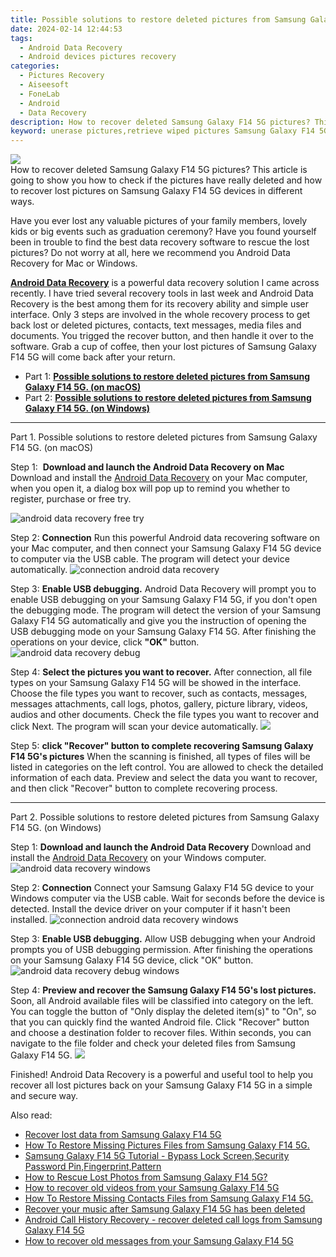 ```yaml
---
title: Possible solutions to restore deleted pictures from Samsung Galaxy F14 5G.
date: 2024-02-14 12:44:53
tags: 
  - Android Data Recovery
  - Android devices pictures recovery
categories: 
  - Pictures Recovery
  - Aiseesoft
  - FoneLab
  - Android
  - Data Recovery
description: How to recover deleted Samsung Galaxy F14 5G pictures? This article is going to show you how to check if the pictures have really deleted and how to recover lost pictures on Samsung Galaxy F14 5G devices in different ways.
keyword: unerase pictures,retrieve wiped pictures Samsung Galaxy F14 5G,restore deleted pictures on Samsung Galaxy F14 5G,regain missing pictures,save erased pictures from Samsung Galaxy F14 5G,undelete pictures from Samsung Galaxy F14 5G,how to recover pictures on Samsung Galaxy F14 5G,how do i recover pictures on Samsung Galaxy F14 5G,get back deleted pictures from Samsung Galaxy F14 5G android,Samsung Galaxy F14 5G pictures disappear,how to get back deleted pictures Samsung Galaxy F14 5G phone,Samsung Galaxy F14 5G delete pictures recover
---
```


<img src="https://img0mobiles.techidaily.com/images/best-assets/devices/samsung/samsung-galaxy-f14-5g/4.jpg" class="atpl-imgstyle"  />

<div class="atpl-content atpl-for-fonelab-android recover-pictures">

<div class="atpl-post-description-part-1">
How to recover deleted Samsung Galaxy F14 5G pictures? This article is going to show you how to check if the pictures have really deleted and how to recover lost pictures on Samsung Galaxy F14 5G devices in different ways.
</div>

<div class="atpl-post-description-part-2">
<div class="tpl-content-sub-paragraph-content">
  <p>
    Have you ever lost any valuable pictures of your family members, lovely kids or big events such as graduation ceremony? Have you found yourself been in trouble to find the best data recovery software to rescue the lost pictures? Do not worry at all, here we recommend you Android Data Recovery for Mac or Windows.
  </p>
</div>
</div>

<div class="atpl-post-description-part-3">
<div class="tpl-content-sub-paragraph-content">
  <p>
    <a href="https://tools.techidaily.com/aiseesoft-android-data-recovery/" target="_blank" rel="noopener"><strong>Android Data Recovery</strong></a> is a powerful data recovery solution I came across recently. I have tried several recovery tools in last week and Android Data Recovery is the best among them for its recovery ability and simple user interface. Only 3 steps are involved in the whole recovery process to get back lost or deleted pictures, contacts, text messages, media files and documents. You trigged the recover button, and then handle it over to the software. Grab a cup of coffee, then your lost pictures of Samsung Galaxy F14 5G will come back after your return.
  </p>
</div>
</div>

<ul>
  <li>Part 1: <strong><a href="#p1"> Possible solutions to restore deleted pictures from Samsung Galaxy F14 5G.  (on macOS)</a></strong></li>
  <li>Part 2: <strong><a href="#p2"> Possible solutions to restore deleted pictures from Samsung Galaxy F14 5G.  (on Windows)</a></strong></li>
</ul>



<!-- Part 1 -->
<a id="p1" name="p1" ></a><hr>

<div>
  <span class="atpl-step-part-style">Part 1. Possible solutions to restore deleted pictures from Samsung Galaxy F14 5G. (on macOS)</span>
</div>  

<span class="atpl-stepstyle-a"><span>Step 1: </span></span> <strong>Download and launch the Android Data Recovery on Mac</strong>
Download and install the <a href="https://tools.techidaily.com/aiseesoft-android-data-recovery/" target="_blank" rel="noopener">Android Data Recovery</a> on your Mac computer, when you open it, a dialog box will pop up to remind you whether to register, purchase or free try.

<img src="https://tools.techidaily.com/images/apps/aiseesoft/android-data-recovery/mac-free-try.png" class="atpl-imgstyle" alt="android data recovery free try" />

<span class="atpl-stepstyle-a"><span>Step 2: </span></span> <strong>Connection</strong>
Run this powerful Android data recovering software on your Mac computer, and then connect your Samsung Galaxy F14 5G device to computer via the USB cable. The program will detect your device automatically.
<img src="https://tools.techidaily.com/images/apps/aiseesoft/android-data-recovery/mac-connection-interface.jpg" class="atpl-imgstyle" alt="connection android data recovery" />

<span class="atpl-stepstyle-a"><span>Step 3: </span></span> <strong>Enable USB debugging.</strong>
Android Data Recovery will prompt you to enable USB debugging on your Samsung Galaxy F14 5G, if you don't open the debugging mode. The program will detect the version of your Samsung Galaxy F14 5G automatically and give you the instruction of opening the USB debugging mode on your Samsung Galaxy F14 5G. After finishing the operations on your device, click <strong>"OK"</strong> button.
<img src="https://tools.techidaily.com/images/apps/aiseesoft/android-data-recovery/mac-android-usb-debug.jpg"  class="atpl-imgstyle" alt="android data recovery debug" />

<span class="atpl-stepstyle-a"><span>Step 4: </span></span> <strong>Select the pictures you want to recover.</strong>
After connection, all file types on your Samsung Galaxy F14 5G will be showed in the interface. Choose the file types you want to recover, such as contacts, messages, messages attachments, call logs, photos, gallery, picture library, videos, audios and other documents. Check the file types you want to recover and click Next. The program will scan your device automatically.
<img src="https://tools.techidaily.com/images/apps/aiseesoft/android-data-recovery/mac-choose-type-photos.jpg" class="atpl-imgstyle"  />

<span class="atpl-stepstyle-a"><span>Step 5: </span></span> <strong>click "Recover" button to  complete recovering Samsung Galaxy F14 5G's pictures</strong>
When the scanning is finished, all types of files will be listed in categories on the left control. You are allowed to check the detailed information of each data. Preview and select the data you want to recover, and then click "Recover" button to complete recovering process.


<a id="p2" name="p2"></a><hr>

<!-- Part 2 -->
<div>
  <span class="atpl-step-part-style">Part 2. Possible solutions to restore deleted pictures from Samsung Galaxy F14 5G. (on Windows)</span>
</div>

<span class="atpl-stepstyle-a"><span>Step 1: </span></span> <strong>Download and launch the Android Data Recovery</strong>
Download and install the <a href="https://tools.techidaily.com/aiseesoft-android-data-recovery/" target="_blank" rel="noopener">Android Data Recovery</a> on your Windows computer.
<img src="https://tools.techidaily.com/images/apps/aiseesoft/android-data-recovery/win-start-interface.png"  class="atpl-imgstyle" alt="android data recovery windows" />

<span class="atpl-stepstyle-a"><span>Step 2: </span></span> <strong>Connection</strong>
Connect your Samsung Galaxy F14 5G device to your Windows computer via the USB cable. Wait for seconds before the device is detected. Install the device driver on your computer if it hasn't been installed.
<img src="https://tools.techidaily.com/images/apps/aiseesoft/android-data-recovery/win-connection-interface.png" class="atpl-imgstyle" alt="connection android data recovery windows" />

<span class="atpl-stepstyle-a"><span>Step 3: </span></span> <strong>Enable USB debugging.</strong>
Allow USB debugging when your Android prompts you of USB debugging permission. After finishing the operations on your Samsung Galaxy F14 5G device, click "OK" button.
<img src="https://tools.techidaily.com/images/apps/aiseesoft/android-data-recovery/win-android-usb-debug.png" class="atpl-imgstyle" alt="android data recovery debug windows" />

<span class="atpl-stepstyle-a"><span>Step 4: </span></span> <strong>Preview and recover the Samsung Galaxy F14 5G's lost pictures.</strong>
Soon, all Android available files will be classified into category on the left. You can toggle the button of "Only display the deleted item(s)" to "On", so that you can quickly find the wanted Android file. Click "Recover" button and choose a destination folder to recover files. Within seconds, you can navigate to the file folder and check your deleted files from Samsung Galaxy F14 5G.
<img src="https://tools.techidaily.com/images/apps/aiseesoft/android-data-recovery/win-recover-photos.png" class="atpl-imgstyle"  />

<div class="atpl-post-description-part-4">
<div class="tpl-content-sub-paragraph-normal">
  <p>
    Finished! Android Data Recovery is a powerful and useful tool to help you recover all lost pictures back on your Samsung Galaxy F14 5G in a simple and secure way.
  </p>
</div>
</div>

<ins class="adsbygoogle"
     style="display:block"
     data-ad-client="ca-pub-7571918770474297"
     data-ad-slot="8358498916"
     data-ad-format="auto"
     data-full-width-responsive="true"></ins>

<span class="atpl-alsoreadstyle">Also read:</span>
<div><ul>
<li><a href="/recover-lost-data-from-samsung-galaxy-f14-5g-by-fonelab-android-recover-data/" target="_blank" rel="noopener"><u>Recover lost data from Samsung Galaxy F14 5G</u></a></li>
<li><a href="/how-to-restore-missing-pictures-files-from-samsung-galaxy-f14-5g-by-fonelab-android-recover-pictures/" target="_blank" rel="noopener"><u>How To  Restore Missing Pictures Files from Samsung Galaxy F14 5G.</u></a></li>
<li><a href="/samsung-galaxy-f14-5g-tutorial-bypass-lock-screen-security-password-pin-fingerprint-pattern-by-drfone-android-unlock-android-unlock/" target="_blank" rel="noopener"><u>Samsung Galaxy F14 5G Tutorial - Bypass Lock Screen,Security Password Pin,Fingerprint,Pattern</u></a></li>
<li><a href="/how-to-rescue-lost-photos-from-samsung-galaxy-f14-5g-by-fonelab-android-recover-photos/" target="_blank" rel="noopener"><u>How to Rescue Lost Photos from Samsung Galaxy F14 5G?</u></a></li>
<li><a href="/how-to-recover-old-videos-from-your-samsung-galaxy-f14-5g-by-fonelab-android-recover-video/" target="_blank" rel="noopener"><u>How to recover old videos from your Samsung Galaxy F14 5G</u></a></li>
<li><a href="/how-to-restore-missing-contacts-files-from-samsung-galaxy-f14-5g-by-fonelab-android-recover-contacts/" target="_blank" rel="noopener"><u>How To  Restore Missing Contacts Files from Samsung Galaxy F14 5G.</u></a></li>
<li><a href="/recover-your-music-after-samsung-galaxy-f14-5g-has-been-deleted-by-fonelab-android-recover-music/" target="_blank" rel="noopener"><u>Recover your music after Samsung Galaxy F14 5G has been deleted</u></a></li>
<li><a href="/android-call-history-recovery-recover-deleted-call-logs-from-samsung-galaxy-f14-5g-by-fonelab-android-recover-call-logs/" target="_blank" rel="noopener"><u>Android Call History Recovery - recover deleted call logs from Samsung Galaxy F14 5G</u></a></li>
<li><a href="/how-to-recover-old-messages-from-your-samsung-galaxy-f14-5g-by-fonelab-android-recover-messages/" target="_blank" rel="noopener"><u>How to recover old messages from your Samsung Galaxy F14 5G</u></a></li>
</ul></div>

</div>
